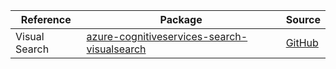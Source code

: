 | Reference | Package | Source |
|---|---|---|
|Visual Search|[azure-cognitiveservices-search-visualsearch](https://pypi.org/project/azure-cognitiveservices-search-visualsearch)|[GitHub](https://github.com/Azure/azure-sdk-for-python)|
